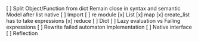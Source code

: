 [ ] Split Object/Function from dict
      Remain close in syntax and semantic
      Model after list native
[ ] Import
[ ] re module
[x] List
  [x] map
  [x] create_list has to take expressions
  [x] reduce
[ ] Dict
[ ] Lazy evaluation vs Failing expressions
  [ ] Rewrite failed automaton implementation
[ ] Native interface
[ ] Reflection
